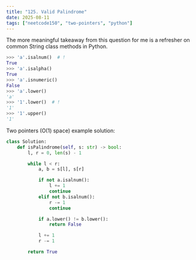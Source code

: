 ```yaml
---
title: "125. Valid Palindrome"
date: 2025-08-11
tags: ["neetcode150", "two-pointers", "python"]
---
```


The more meaningful takeaway from this question for me is a refresher on common String class methods in Python.

```python
>>> 'a'.isalnum()  # !
True
>>> 'a'.isalpha()
True
>>> 'a'.isnumeric()
False
>>> 'a'.lower()
'a'
>>> '1'.lower()  # !
'1'
>>> '1'.upper()
'1'
```

Two pointers (O(1) space) example solution:
```python
class Solution:
    def isPalindrome(self, s: str) -> bool:
        l, r = 0, len(s) - 1

        while l < r:
            a, b = s[l], s[r]

            if not a.isalnum():
                l += 1
                continue
            elif not b.isalnum():
                r -= 1
                continue

            if a.lower() != b.lower():
                return False

            l += 1
            r -= 1

        return True
```
